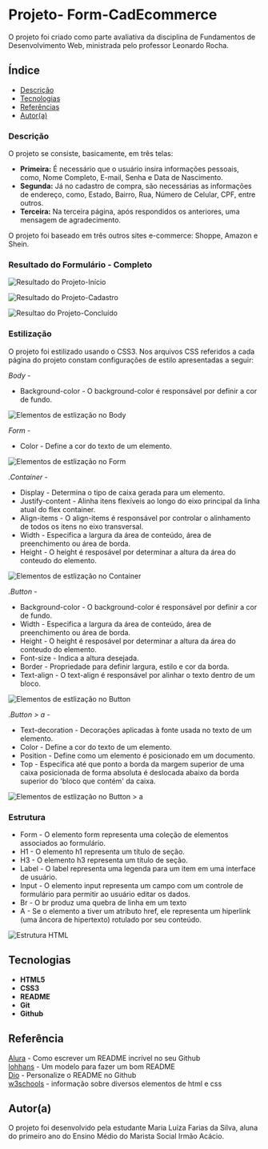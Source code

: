 # Projeto- Form-CadEcommerce

O projeto foi criado como parte avaliativa da disciplina de Fundamentos de Desenvolvimento Web, ministrada pelo professor Leonardo Rocha.

## Índice

* [Descrição](#descrição)
* [Tecnologias](#tecnologias)
* [Referências](#referência)
* [Autor(a)](#autora)

### Descrição 

O projeto se consiste, basicamente, em três telas:

 * __Primeira:__ É necessário que o usuário insira informações pessoais, como, Nome Completo, E-mail, Senha e Data de Nascimento.
 * __Segunda:__ Já no cadastro de compra, são necessárias as informações de endereço, como, Estado, Bairro, Rua, Número  de Celular, CPF, entre outros.
 * __Terceira:__ Na terceira página, após respondidos os anteriores, uma mensagem de agradecimento.

O projeto foi baseado em três outros sites e-commerce: Shoppe, Amazon e Shein.

### Resultado do Formulário - Completo

![Resultado do Projeto-Início](img/tela-inicial.PNG)

![Resultado do Projeto-Cadastro](img/tela-cadastro.PNG)

![Resultao do Projeto-Concluído](img/tela-final.PNG)

### Estilização

O projeto foi estilizado usando o CSS3. Nos arquivos CSS referidos a cada página do projeto constam configurações de estilo apresentadas a seguir:

_Body_ - 
  * Background-color - O background-color é responsável por definir a cor de fundo.

![Elementos de estlização no Body](img/body.PNG)

_Form_ - 
  * Color - Define a cor do texto de um elemento.

![Elementos de estlização no Form](img/form.PNG)

_.Container_ - 
  * Display - Determina o tipo de caixa gerada para um elemento.
  * Justify-content - Alinha itens flexíveis ao longo do eixo principal da linha atual do flex container.
  * Align-items - O align-items é responsável por controlar o alinhamento de todos os itens no eixo transversal.
  * Width - Especifica a largura da área de conteúdo, área de preenchimento ou área de borda.
  * Height - O height é resposável por determinar a altura da área do conteudo do elemento.

![Elementos de estlização no Container](img/container.PNG)

_.Button_ -
  * Background-color - O background-color é responsável por definir a cor de fundo.
  * Width - Especifica a largura da área de conteúdo, área de preenchimento ou área de borda.
  * Height - O height é resposável por determinar a altura da área do conteudo do elemento.
  * Font-size - Indica a altura desejada.
  * Border - Propriedade para definir largura, estilo e cor da borda.
  * Text-align - O text-align é responsável por alinhar o texto dentro de um bloco.

![Elementos de estlização no Button](img/button.PNG)

_.Button > a_ - 
  * Text-decoration - Decorações aplicadas à fonte usada no texto de um elemento.
  * Color - Define a cor do texto de um elemento. 
  * Position - Define como um elemento é posicionado em um documento.
  * Top - Especifica até que ponto a borda da margem superior de uma caixa posicionada de forma absoluta é deslocada abaixo da borda superior do 'bloco que contém' da caixa.

![Elementos de estlização no Button > a](img/button-2.PNG)


### Estrutura

 * Form - O elemento form representa uma coleção de elementos associados ao formulário.
 * H1 - O elemento h1 representa um título de seção.
 * H3 - O elemento h3 representa um título de seção. 
 * Label - O label representa uma legenda para um item em uma interface de usuário.
 * Input - O elemento input representa um campo com um controle de formulário para permitir ao usuário editar os dados.
 * Br - O br produz uma quebra de linha em um texto
 * A - Se o elemento a tiver um atributo href, ele representa um hiperlink (uma âncora de hipertexto) rotulado por seu conteúdo.

![Estrutura HTML](img/estrutura.PNG)

## Tecnologias

* __HTML5__
* __CSS3__
* __README__
* __Git__
* __Github__

## Referência

[Alura](https://www.alura.com.br/artigos/escrever-bom-readme) - Como escrever um README incrível no seu Github<br>
[lohhans](https://gist.github.com/lohhans/f8da0b147550df3f96914d3797e9fb89) - Um modelo para fazer um bom README<br>
[Dio](https://www.dio.me/articles/personalize-o-readme-no-github) - Personalize o README no Github<br>
[w3schools](https://www.w3schools.com) - informação sobre diversos elementos de html e css

## Autor(a)

O projeto foi desenvolvido pela estudante Maria Luíza Farias da Silva, aluna do primeiro ano do Ensino Médio do Marista Social Irmão Acácio.